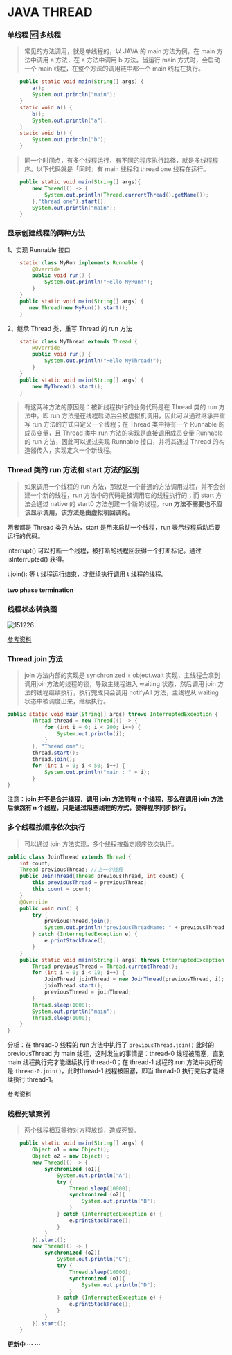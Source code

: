 # JAVA THREAD

### 单线程 🆚 多线程

> 常见的方法调用，就是单线程的，以 JAVA 的 main 方法为例，在 main 方法中调用 a 方法，在 a 方法中调用 b 方法。当运行 main 方式时，会启动一个 main 线程，在整个方法的调用链中都一个 main 线程在执行。

```java
    public static void main(String[] args) {
        a();
        System.out.println("main");
    }
    static void a() {
        b();
        System.out.println("a");
    }
    static void b() {
        System.out.println("b");
    }
```

> 同一个时间点，有多个线程运行，有不同的程序执行路径，就是多线程程序。以下代码就是「同时」有 main 线程和 thread one 线程在运行。

```java
    public static void main(String[] args){
        new Thread(() -> {
            System.out.println(Thread.currentThread().getName());
        },"thread one").start();
        System.out.println("main");
    }
```

### 显示创建线程的两种方法

1、实现 Runnable 接口

```java
    static class MyRun implements Runnable {
        @Override
        public void run() {
            System.out.println("Hello MyRun!");
        }
    }
    public static void main(String[] args) {
       new Thread(new MyRun()).start();
    }
```

2、继承 Thread 类，重写 Thread 的 run 方法

```java
    static class MyThread extends Thread {
        @Override
        public void run() {
            System.out.println("Hello MyThread!");
        }
    }
    public static void main(String[] args) {
        new MyThread().start();
    }
```

> 有这两种方法的原因是：被新线程执行的业务代码是在 Thread 类的 run 方法中。即 run 方法是在线程启动后会被虚拟机调用，因此可以通过继承并重写 run 方法的方式自定义一个线程；在 Thread 类中持有一个 Runnable 的成员变量，且 Thread 类中 run 方法的实现是直接调用成员变量 Runnable 的 run 方法，因此可以通过实现 Runnable 接口，并将其通过 Thread 的构造器传入，实现定义一个新线程。

### Thread 类的 run 方法和 start 方法的区别

> 如果调用一个线程的 run 方法，那就是一个普通的方法调用过程，并不会创建一个新的线程，run 方法中的代码是被调用它的线程执行的；而 start 方法会通过 native 的 start0 方法创建一个新的线程。**run 方法不需要也不应该显示调用，该方法是由虚拟机回调的。** 

两者都是 Thread 类的方法，start 是用来启动一个线程，run 表示线程启动后要运行的代码。



interrupt() 可以打断一个线程，被打断的线程回获得一个打断标记。通过 isInterrupted() 获得。       

t.join(): 等 t 线程运行结束，才继续执行调用 t 线程的线程。



#### two phase termination



### 线程状态转换图
![151226](https://image.yuhaowin.com/2020/04/08/151226.jpg)


[参考资料](https://blog.csdn.net/pange1991/article/details/53860651)
### Thread.join 方法
>  join 方法内部的实现是 synchronized + object.wait 实现，主线程会拿到调用join方法的线程的锁，导致主线程进入 waiting 状态，然后调用 join 方法的线程继续执行，执行完成只会调用 notifyAll 方法，主线程从 waiting 状态中被调度出来，继续执行。
```java
public static void main(String[] args) throws InterruptedException {
        Thread thread = new Thread(() -> {
            for (int i = 0; i < 200; i++) {
                System.out.println(i);
            }
        }, "Thread one");
        thread.start();
        thread.join();
        for (int i = 0; i < 50; i++) {
            System.out.println("main : " + i);
        }
}
```
注意：**join 并不是合并线程，调用 join 方法前有 n 个线程，那么在调用 join 方法后依然有 n 个线程，只是通过阻塞线程的方式，使得程序同步执行。**

### 多个线程按顺序依次执行

> 可以通过 join 方法实现，多个线程按指定顺序依次执行。

```java
public class JoinThread extends Thread {
    int count;
    Thread previousThread; //上一个线程
    public JoinThread(Thread previousThread, int count) {
        this.previousThread = previousThread;
        this.count = count;
    }
    @Override
    public void run() {
        try {
            previousThread.join();
            System.out.println("previousThreadName: " + previousThread.getName() + " currentThreadName: " + getName() + " num: " + count);
        } catch (InterruptedException e) {
            e.printStackTrace();
        }
    }
    public static void main(String[] args) throws InterruptedException {
        Thread previousThread = Thread.currentThread();
        for (int i = 0; i < 10; i++) {
            JoinThread joinThread = new JoinThread(previousThread, i);
            joinThread.start();
            previousThread = joinThread;
        }
        Thread.sleep(1000);
        System.out.println("main");
        Thread.sleep(1000);
    }
}
```

分析：在 thread-0 线程的 run 方法中执行了 `previousThread.join()` 此时的 previousThread 为 main 线程，这时发生的事情是：thread-0 线程被阻塞，直到 main 线程执行完才能继续执行 thread-0；在 thread-1 线程的 run 方法中执行的是 `thread-0.join()`，此时thread-1 线程被阻塞，即当 thread-0 执行完后才能继续执行 thread-1。

[参考资料](https://blog.csdn.net/u010983881/article/details/80257703)

### 线程死锁案例

> 两个线程相互等待对方释放锁，造成死锁。

```java
    public static void main(String[] args) {
        Object o1 = new Object();
        Object o2 = new Object();
        new Thread(() -> {
            synchronized (o1){
                System.out.println("A");
                try {
                    Thread.sleep(10000);
                    synchronized (o2){
                        System.out.println("B");
                    }
                } catch (InterruptedException e) {
                    e.printStackTrace();
                }
            }
        }).start();
        new Thread(() -> {
            synchronized (o2){
                System.out.println("C");
                try {
                    Thread.sleep(10000);
                    synchronized (o1){
                        System.out.println("D");
                    }
                } catch (InterruptedException e) {
                    e.printStackTrace();
                }
            }
        }).start();
    }
```
**更新中 ··· ···**

